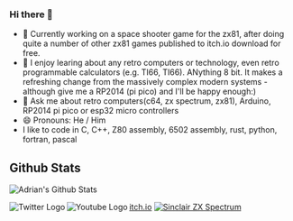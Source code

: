 ### Hi there 👋

<!--
**AdrianPilko/AdrianPilko** is a ✨ _special_ ✨ repository because its `README.md` (this file) appears on your GitHub profile.
-->


- 🔭 Currently working on a space shooter game for the zx81, after doing quite a number of other zx81 games published to itch.io download for free.
- 🌱 I enjoy learing about any retro computers or technology, even retro programmable calculators (e.g. TI66, TI66). ANything 8 bit. It makes a refreshing change from the massively complex modern systems - although give me a RP2014 (pi pico) and I'll be happy enough:)
- 💬 Ask me about retro computers(c64, zx spectrum, zx81), Arduino, RP2014 pi pico or esp32 micro controllers
- 😄 Pronouns: He / Him
- I like to code in C, C++, Z80 assembly, 6502 assembly, rust, python, fortran, pascal

## Github Stats

![Adrian's Github Stats](https://github-readme-stats.vercel.app/api?username=AdrianPilko&show_icons=true&hide_border=true&include_all_commits=true)

[<img align="left" alt="Twitter Logo" src="https://img.icons8.com/fluent/48/000000/twitter.png" aria-hidden="true"/>](https://twitter.com/adrian_pilko "Adrian's Twitter Handle")
[<img align="left" alt="Youtube Logo" src="https://img.icons8.com/fluent/48/000000/youtube.png" aria-hidden="true"/>](https://www.youtube.com/@byteforever7829 "Adrian's Youtube (byte forever)") 
[itch.io](https://adrianpilko.itch.io/ "Adrian's itch.io")
[<img align="centre" alt="Sinclair ZX Spectrum" src="https://upload.wikimedia.org/wikipedia/commons/3/33/ZXSpectrum48k.jpg"/>](https://en.wikipedia.org/wiki/ZX_Spectrum)

